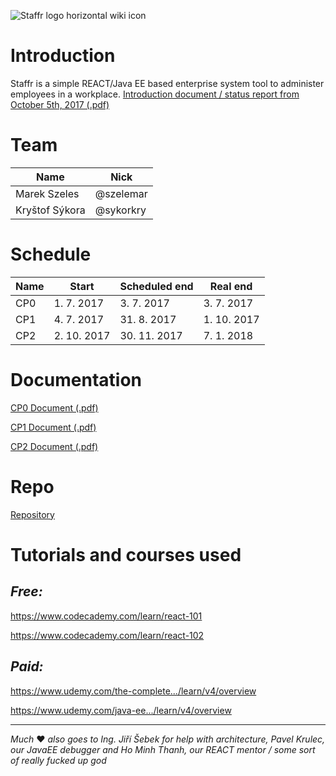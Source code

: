 ![Staffr logo horizontal wiki icon](https://gitlab.fel.cvut.cz/B171_B6B33EAR/sykorkry/raw/6380e418d25add825d76e372c5835dbd243f3926/graphics/Logo/Staffr_logo_color_new_wiki.png)

# **Introduction**
Staffr is a simple REACT/Java EE based enterprise system tool to administer employees in a workplace.
[Introduction document / status report from October 5th, 2017 (.pdf)](https://gitlab.fel.cvut.cz/B171_B6B33EAR/sykorkry/raw/master/docs/Staffr_status_1.pdf)

# **Team**
|Name| Nick |
| -------- | -------- |
|Marek Szeles| @szelemar |
|Kryštof Sýkora| @sykorkry |

# **Schedule**
|Name| Start | Scheduled end | Real end |
| -------- | -------- | -------- | -------- |
|CP0| 1. 7. 2017 | 3. 7. 2017 | 3. 7. 2017 |
|CP1| 4. 7. 2017 | 31. 8. 2017 | 1. 10. 2017 |
|CP2| 2. 10. 2017 | 30. 11. 2017 | 7. 1. 2018 |

# **Documentation**
[CP0 Document (.pdf)](https://gitlab.fel.cvut.cz/szelemar/EAR_Staffr/raw/cf0ba8187bea4dda5f136b2c715cd75672a9d6fd/docs/CP00.pdf)

[CP1 Document (.pdf)](https://gitlab.fel.cvut.cz/szelemar/EAR_Staffr/raw/11412f91423393b7be7c685e00a7b68dda8a7896/docs/CP01.pdf)

[CP2 Document (.pdf)](https://gitlab.fel.cvut.cz/B171_B6B33EAR/sykorkry/raw/6380e418d25add825d76e372c5835dbd243f3926/docs/CP02_v1.0.pdf)

# **Repo**
[Repository](https://gitlab.fel.cvut.cz/szelemar/EAR_Staffr/tree/cf0ba8187bea4dda5f136b2c715cd75672a9d6fd)

# **Tutorials and courses used**

## *Free:*
https://www.codecademy.com/learn/react-101

https://www.codecademy.com/learn/react-102

## *Paid:*
https://www.udemy.com/the-complete.../learn/v4/overview

https://www.udemy.com/java-ee.../learn/v4/overview

---

*Much* :hearts: *also goes to Ing. Jiří Šebek for help with architecture, Pavel Krulec, our JavaEE debugger and Ho Minh Thanh, our REACT mentor / some sort of really fucked up god*